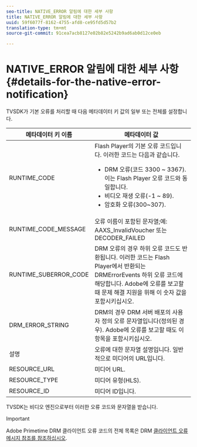 ```yaml
---
seo-title: NATIVE_ERROR 알림에 대한 세부 사항
title: NATIVE_ERROR 알림에 대한 세부 사항
uuid: 59f6077f-8162-4755-afd8-ce95fd5d57b2
translation-type: tm+mt
source-git-commit: 91cea7acb8127e02b82e5242b9ad6ab0d12ce0eb

---
```



# NATIVE_ERROR 알림에 대한 세부 사항 {#details-for-the-native-error-notification}

TVSDK가 기본 오류를 처리할 때 다음 메타데이터 키 값의 일부 또는 전체를 설정합니다.

<table id="table_86A21619515B435DBB65DC4DFBB64B29"> 
 <thead> 
  <tr> 
   <th colname="col1" class="entry"> 메타데이터 키 이름 </th> 
   <th colname="col2" class="entry"> 메타데이터 값 </th> 
  </tr> 
 </thead>
 <tbody> 
  <tr> 
   <td colname="col1"> <span class="codeph"> RUNTIME_CODE </span> </td> 
   <td colname="col2"> 
    <ph>
      Flash Player의 기본 오류 코드입니다. 
    </ph> 이러한 코드는 다음과 같습니다. 
    <ul id="ul_330C626DE27B45A09E8851CC24768A07"> 
     <li id="li_0845A9BBB55545BDB49BD4F4802C0E54">DRM 오류(코드 3300 ~ 3367). 이는 Flash Player 오류 코드와 동일합니다. </li> 
     <li id="li_98A571480C154CF0AE1DC101FF0834C4">비디오 재생 오류(-1 ~ 89). </li> 
     <li id="li_D7C19955DEF94DA88B822C8C57D6D2F4">암호화 오류(300~307). </li> 
    </ul> </td> 
  </tr> 
  <tr> 
   <td colname="col1"> <span class="codeph"> RUNTIME_CODE_MESSAGE </span> </td> 
   <td colname="col2"> 오류 이름이 포함된 문자열;예: <span class="codeph"> AAXS_InvalidVoucher </span> 또는 <span class="codeph"> DECODER_FAILED </span> </td> 
  </tr> 
  <tr> 
   <td colname="col1"> <span class="codeph"> RUNTIME_SUBERROR_CODE </span> </td> 
   <td colname="col2"> DRM 오류의 경우 하위 오류 코드도 반환됩니다. 이러한 코드는 Flash Player에서 <span class="codeph"> 반환되는 DRMErrorEvents </span> 하위 오류 코드에 해당합니다. Adobe에 오류를 보고할 때 문제 해결 지원을 위해 이 숫자 값을 포함시키십시오. </td> 
  </tr> 
  <tr> 
   <td colname="col1"> <span class="codeph"> DRM_ERROR_STRING </span> </td> 
   <td colname="col2"> DRM의 경우 DRM 서버 배포의 사용자 정의 오류 문자열입니다(정의된 경우). Adobe에 오류를 보고할 때도 이 항목을 포함시키십시오. </td> 
  </tr> 
  <tr> 
   <td colname="col1"> <span class="codeph"> 설명 </span> </td> 
   <td colname="col2"> 오류에 대한 문자열 설명입니다. 일반적으로 미디어의 URL입니다. </td> 
  </tr> 
  <tr> 
   <td colname="col1"> <span class="codeph"> RESOURCE_URL </span> </td> 
   <td colname="col2"> 미디어 URL. </td> 
  </tr> 
  <tr> 
   <td colname="col1"> <span class="codeph"> RESOURCE_TYPE </span> </td> 
   <td colname="col2"> 미디어 유형(HLS). </td> 
  </tr> 
  <tr> 
   <td colname="col1"> <span class="codeph"> RESOURCE_ID </span> </td> 
   <td colname="col2"> 미디어 ID입니다. </td> 
  </tr> 
 </tbody> 
</table>

TVSDK는 비디오 엔진으로부터 이러한 오류 코드와 문자열을 받습니다.

>[!IMPORTANT]
>
>Adobe Primetime DRM 클라이언트 오류 코드의 전체 목록은 DRM [클라이언트 오류 메시지 참조를 참조하십시오](https://helpx.adobe.com/content/dam/help/en/primetime/drm/drm_client_error_message_reference.pdf).